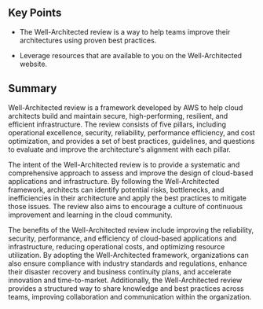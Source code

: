 ## Key Points

- The Well-Architected review is a way to help teams improve their architectures using proven best practices.

- Leverage resources that are available to you on the Well-Architected website.

## Summary

Well-Architected review is a framework developed by AWS to help cloud architects build and maintain secure, high-performing, resilient, and efficient infrastructure. The review consists of five pillars, including operational excellence, security, reliability, performance efficiency, and cost optimization, and provides a set of best practices, guidelines, and questions to evaluate and improve the architecture's alignment with each pillar.

The intent of the Well-Architected review is to provide a systematic and comprehensive approach to assess and improve the design of cloud-based applications and infrastructure. By following the Well-Architected framework, architects can identify potential risks, bottlenecks, and inefficiencies in their architecture and apply the best practices to mitigate those issues. The review also aims to encourage a culture of continuous improvement and learning in the cloud community.

The benefits of the Well-Architected review include improving the reliability, security, performance, and efficiency of cloud-based applications and infrastructure, reducing operational costs, and optimizing resource utilization. By adopting the Well-Architected framework, organizations can also ensure compliance with industry standards and regulations, enhance their disaster recovery and business continuity plans, and accelerate innovation and time-to-market. Additionally, the Well-Architected review provides a structured way to share knowledge and best practices across teams, improving collaboration and communication within the organization.

